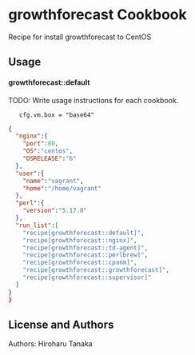 growthforecast Cookbook
==============
Recipe for install growthforecast to CentOS

Usage
-----
#### growthforecast::default
TODO: Write usage instructions for each cookbook.

```vm.box
   cfg.vm.box = "base64"
```

```json
{
  "nginx":{
    "port":80,
    "OS":"centos",
    "OSRELEASE":"6"
  },
  "user":{
    "name":"vagrant",
    "home":"/home/vagrant"
  },
  "perl":{
    "version":"5.17.8"
  },
  "run_list":[
    "recipe[growthforecast::default]",
    "recipe[growthforecast::nginx]",
    "recipe[growthforecast::td-agent]",
    "recipe[growthforecast::perlbrew]",
    "recipe[growthforecast::cpanm]",
    "recipe[growthforecast::growthforecast]",
    "recipe[growthforecast::supervisor]"
  ]
}
}
```

License and Authors
-------------------
Authors: Hiroharu Tanaka

